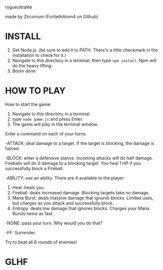 rogueultralite

made by Zirconium (FortiethAtom4 on Github)

# INSTALL
1. Get Node.js. (be sure to add it to PATH. There's a little checkmark in the installation to check for it.)
2. Navigate to this directory in a terminal, then type `npm install`. Npm will do the heavy lifting.
3. Boom done

# HOW TO PLAY

How to start the game:
1. Navigate to this directory in a terminal.
2. type `node game.js` and press Enter.
3. The game will play in the terminal window.

Enter a command on each of your turns.

-ATTACK: deal damage to a target. If the target is blocking, the damage is halved.

-BLOCK: enter a defensive stance. Incoming attacks will do half damage.
Fireballs will do 0 damage to a blocking target.
You heal 1 HP if you successfully block a Fireball.

-ABILITY: use an ability. There are 4 available to the player:
1. Heal: heals you.
2. Fireball: deals increased damage. Blocking targets take no damage.
3. Mana Burst: deals massive damage that ignores blocks. Limited uses, but charges as you attack and successfully block.
4. Entropy: deals low damage that ignores blocks. Charges your Mana Bursts twice as fast.

-NONE: pass your turn. Why would you do that?

-FF: Surrender. 

Try to beat all 8 rounds of enemies!

# GLHF

